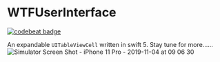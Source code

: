 # WTFUserInterface
<a href="https://codebeat.co/projects/github-com-shndrs-wtfuserinterface-master"><img alt="codebeat badge" src="https://codebeat.co/badges/acd52221-c6b1-4dd8-809e-22d4162da2cf" /></a>

An expandable `UITableViewCell` written in swift 5.
Stay tune for more......
![Simulator Screen Shot - iPhone 11 Pro - 2019-11-04 at 09 06 30](https://user-images.githubusercontent.com/34839080/68101362-88a3a200-fee2-11e9-8ec9-e10697254d7e.png)

